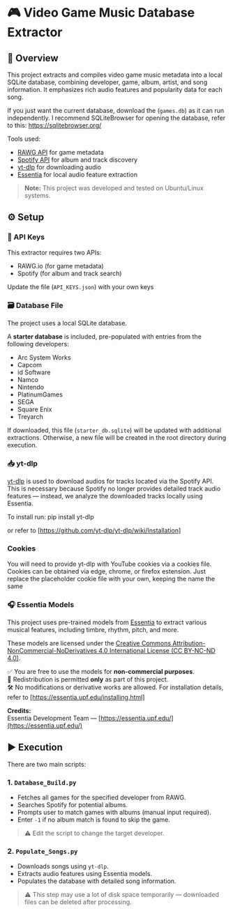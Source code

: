 # 🎮 Video Game Music Database Extractor
## 📖 Overview

This project extracts and compiles video game music metadata into a local SQLite database, combining developer, game, album, artist, and song information. It emphasizes rich audio features and popularity data for each song.

If you just want the current database, download the (`games.db`) as it can run independently. I recommend SQLiteBrowser for opening the database, refer to this: https://sqlitebrowser.org/

Tools used:
- [RAWG API](https://rawg.io/apidocs) for game metadata  
- [Spotify API](https://developer.spotify.com/) for album and track discovery  
- [yt-dlp](https://github.com/yt-dlp/yt-dlp) for downloading audio  
- [Essentia](https://essentia.upf.edu/) for local audio feature extraction

> **Note:** This project was developed and tested on Ubuntu/Linux systems.
## ⚙️ Setup
### 🔑 API Keys

This extractor requires two APIs:  
- RAWG.io (for game metadata)  
- Spotify (for album and track search)

Update the file (`API_KEYS.json`) with your own keys

### 🗃️ Database File

The project uses a local SQLite database.

A **starter database** is included, pre-populated with entries from the following developers:
- Arc System Works  
- Capcom  
- id Software  
- Namco  
- Nintendo  
- PlatinumGames  
- SEGA  
- Square Enix  
- Treyarch  

If downloaded, this file (`starter_db.sqlite`) will be updated with additional extractions. Otherwise, a new file will be created in the root directory during execution.

### 📥 yt-dlp

[yt-dlp](https://github.com/yt-dlp/yt-dlp) is used to download audios for tracks located via the Spotify API. This is necessary because Spotify no longer provides detailed track audio features — instead, we analyze the downloaded tracks locally using Essentia.

To install run:
pip install yt-dlp

or refer to [https://github.com/yt-dlp/yt-dlp/wiki/Installation]

### Cookies

You will need to provide yt-dlp with YouTube cookies via a cookies file. Cookies can be obtained via edge, chrome, or firefox estension. Just replace the placeholder cookie file with your own, keeping the name the same

### 🎧 Essentia Models

This project uses pre-trained models from [Essentia](https://essentia.upf.edu/) to extract various musical features, including timbre, rhythm, pitch, and more.

These models are licensed under the [Creative Commons Attribution-NonCommercial-NoDerivatives 4.0 International License (CC BY-NC-ND 4.0)](https://creativecommons.org/licenses/by-nc-nd/4.0/).

✅ You are free to use the models for **non-commercial purposes**.  
🚫 Redistribution is permitted **only** as part of this project.  
🛠️ No modifications or derivative works are allowed.
For installation details, refer to [https://essentia.upf.edu/installing.html]

**Credits:**  
Essentia Development Team — [https://essentia.upf.edu/](https://essentia.upf.edu/)

## ▶️ Execution

There are two main scripts:
### 1. `Database_Build.py`

- Fetches all games for the specified developer from RAWG.
- Searches Spotify for potential albums.
- Prompts user to match games with albums (manual input required).
- Enter `-1` if no album match is found to skip the game.

> ⚠️ Edit the script to change the target developer.
### 2. `Populate_Songs.py`

- Downloads songs using `yt-dlp`.
- Extracts audio features using Essentia models.
- Populates the database with detailed song information.

> ⚠️ This step may use a lot of disk space temporarily — downloaded files can be deleted after processing.
